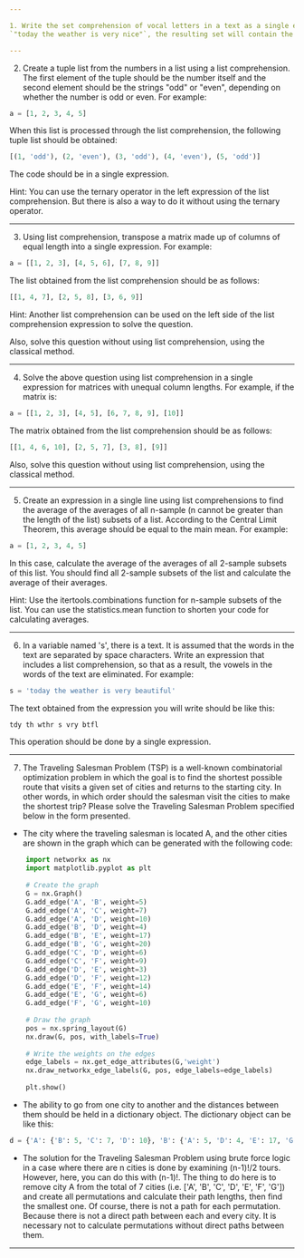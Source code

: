 ```yaml
---

1. Write the set comprehension of vocal letters in a text as a single expression format. For example, if the text is
`"today the weather is very nice"`, the resulting set will contain the strings `'i', 'a', 'o', 'e'`.

---
```


2. Create a tuple list from the numbers in a list using a list comprehension. The first element of the tuple should
be the number itself and the second element should be the strings "odd" or "even", depending on whether the number
is odd or even. For example:


```python
a = [1, 2, 3, 4, 5]
```

When this list is processed through the list comprehension, the following tuple list should be obtained:

```python
[(1, 'odd'), (2, 'even'), (3, 'odd'), (4, 'even'), (5, 'odd')]
```

The code should be in a single expression.

Hint: You can use the ternary operator in the left expression of the list comprehension. But there is also a way
to do it without using the ternary operator.

---

3. Using list comprehension, transpose a matrix made up of columns of equal length into a single expression. For example:

```python
a = [[1, 2, 3], [4, 5, 6], [7, 8, 9]]
```

The list obtained from the list comprehension should be as follows:

```python
[[1, 4, 7], [2, 5, 8], [3, 6, 9]]
```

Hint: Another list comprehension can be used on the left side of the list comprehension expression to solve the question.

Also, solve this question without using list comprehension, using the classical method.

---

4. Solve the above question using list comprehension in a single expression for matrices with unequal column lengths.
For example, if the matrix is:

```python
a = [[1, 2, 3], [4, 5], [6, 7, 8, 9], [10]]
```

The matrix obtained from the list comprehension should be as follows:

```python
[[1, 4, 6, 10], [2, 5, 7], [3, 8], [9]]
```

Also, solve this question without using list comprehension, using the classical method.

---

5. Create an expression in a single line using list comprehensions to find the average of the averages of all n-sample
(n cannot be greater than the length of the list) subsets of a list. According to the Central Limit Theorem, this
average should be equal to the main mean. For example:


```python
a = [1, 2, 3, 4, 5]
```

In this case, calculate the average of the averages of all 2-sample subsets of this list. You should find all 2-sample
subsets of the list and calculate the average of their averages.

Hint: Use the itertools.combinations function for n-sample subsets of the list. You can use the statistics.mean function
to shorten your code for calculating averages.

---

6. In a variable named 's', there is a text. It is assumed that the words in the text are separated by space characters.
Write an expression that includes a list comprehension, so that as a result, the vowels in the words of the text are
eliminated. For example:

```python
s = 'today the weather is very beautiful'
```

The text obtained from the expression you will write should be like this:

```python
tdy th wthr s vry btfl
```

This operation should be done by a single expression.

---

7. The Traveling Salesman Problem (TSP) is a well-known combinatorial optimization problem in which the goal is to find
the shortest possible route that visits a given set of cities and returns to the starting city. In other words, in which
order should the salesman visit the cities to make the shortest trip? Please solve the Traveling Salesman Problem
specified below in the form presented.

* The city where the traveling salesman is located A, and the other cities are shown in the graph which can be
generated with the following code:

    
```python
    import networkx as nx
    import matplotlib.pyplot as plt
    
    # Create the graph
    G = nx.Graph()
    G.add_edge('A', 'B', weight=5)
    G.add_edge('A', 'C', weight=7)
    G.add_edge('A', 'D', weight=10)
    G.add_edge('B', 'D', weight=4)
    G.add_edge('B', 'E', weight=17)
    G.add_edge('B', 'G', weight=20)
    G.add_edge('C', 'D', weight=6)
    G.add_edge('C', 'F', weight=9)
    G.add_edge('D', 'E', weight=3)
    G.add_edge('D', 'F', weight=12)
    G.add_edge('E', 'F', weight=14)
    G.add_edge('E', 'G', weight=6)
    G.add_edge('F', 'G', weight=10)
    
    # Draw the graph
    pos = nx.spring_layout(G)
    nx.draw(G, pos, with_labels=True)
    
    # Write the weights on the edges
    edge_labels = nx.get_edge_attributes(G,'weight')
    nx.draw_networkx_edge_labels(G, pos, edge_labels=edge_labels)
    
    plt.show()
```

* The ability to go from one city to another and the distances between them should be held in a dictionary object.
The dictionary object can be like this:

```python
d = {'A': {'B': 5, 'C': 7, 'D': 10}, 'B': {'A': 5, 'D': 4, 'E': 17, 'G': 20}, ....} 
```

* The solution for the Traveling Salesman Problem using brute force logic in a case where there are n cities is done
by examining (n-1)!/2 tours. However, here, you can do this with (n-1)!. The thing to do here is to remove city A from
the total of 7 cities (i.e. ['A', 'B', 'C', 'D', 'E', 'F', 'G']) and create all permutations and calculate their path
lengths, then find the smallest one. Of course, there is not a path for each permutation. Because there is not a direct
path between each and every city. It is necessary not to calculate permutations without direct paths between them.

---

